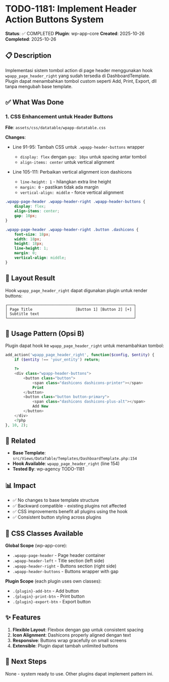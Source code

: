 # TODO-1181: Implement Header Action Buttons System

**Status**: ✅ COMPLETED
**Plugin**: wp-app-core
**Created**: 2025-10-26
**Completed**: 2025-10-26

## 📋 Description

Implementasi sistem tombol action di page header menggunakan hook `wpapp_page_header_right` yang sudah tersedia di DashboardTemplate. Plugin dapat menambahkan tombol custom seperti Add, Print, Export, dll tanpa mengubah base template.

## ✅ What Was Done

### 1. CSS Enhancement untuk Header Buttons

**File**: `assets/css/datatable/wpapp-datatable.css`

**Changes**:
- Line 91-95: Tambah CSS untuk `.wpapp-header-buttons` wrapper
  - `display: flex` dengan `gap: 10px` untuk spacing antar tombol
  - `align-items: center` untuk vertical alignment

- Line 105-111: Perbaikan vertical alignment icon dashicons
  - `line-height: 1` - hilangkan extra line height
  - `margin: 0` - pastikan tidak ada margin
  - `vertical-align: middle` - force vertical alignment

```css
.wpapp-page-header .wpapp-header-right .wpapp-header-buttons {
    display: flex;
    align-items: center;
    gap: 10px;
}

.wpapp-page-header .wpapp-header-right .button .dashicons {
    font-size: 18px;
    width: 18px;
    height: 18px;
    line-height: 1;
    margin: 0;
    vertical-align: middle;
}
```

## 🎯 Layout Result

Hook `wpapp_page_header_right` dapat digunakan plugin untuk render buttons:

```
┌────────────────────────────────────────────────────────┐
│ Page Title                   [Button 1] [Button 2] [+] │
│ Subtitle text                                          │
└────────────────────────────────────────────────────────┘
```

## 📝 Usage Pattern (Opsi B)

Plugin dapat hook ke `wpapp_page_header_right` untuk menambahkan tombol:

```php
add_action('wpapp_page_header_right', function($config, $entity) {
    if ($entity !== 'your_entity') return;

    ?>
    <div class="wpapp-header-buttons">
        <button class="button">
            <span class="dashicons dashicons-printer"></span>
            Print
        </button>
        <button class="button button-primary">
            <span class="dashicons dashicons-plus-alt"></span>
            Add New
        </button>
    </div>
    <?php
}, 10, 2);
```

## 🔗 Related

- **Base Template**: `src/Views/DataTable/Templates/DashboardTemplate.php:154`
- **Hook Available**: `wpapp_page_header_right` (line 154)
- **Tested By**: wp-agency TODO-1181

## 📊 Impact

- ✅ No changes to base template structure
- ✅ Backward compatible - existing plugins not affected
- ✅ CSS improvements benefit all plugins using the hook
- ✅ Consistent button styling across plugins

## 🎨 CSS Classes Available

**Global Scope** (wp-app-core):
- `.wpapp-page-header` - Page header container
- `.wpapp-header-left` - Title section (left side)
- `.wpapp-header-right` - Buttons section (right side)
- `.wpapp-header-buttons` - Buttons wrapper with gap

**Plugin Scope** (each plugin uses own classes):
- `.{plugin}-add-btn` - Add button
- `.{plugin}-print-btn` - Print button
- `.{plugin}-export-btn` - Export button

## ✨ Features

1. **Flexible Layout**: Flexbox dengan gap untuk consistent spacing
2. **Icon Alignment**: Dashicons properly aligned dengan text
3. **Responsive**: Buttons wrap gracefully on small screens
4. **Extensible**: Plugin dapat tambah unlimited buttons

## 🔄 Next Steps

None - system ready to use. Other plugins dapat implement pattern ini.
